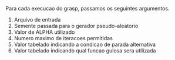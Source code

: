 Para cada execucao do grasp, passamos os seguintes argumentos.
1. Arquivo de entrada
2. Semente passada para o gerador pseudo-aleatorio
3. Valor de ALPHA utilizado
4. Numero maximo de iteracoes permitidas
5. Valor tabelado indicando a condicao de parada alternativa
6. Valor tabelado indicando qual funcao gulosa sera utilizada